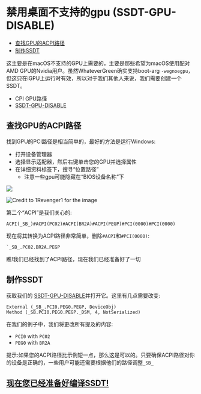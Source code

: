 # 禁用桌面不支持的gpu (SSDT-GPU-DISABLE)

* [查找GPU的ACPI路径](#查找gpu的acpi路径)
* [制作SSDT](#制作ssdt)

这主要是在macOS不支持的GPU上需要的，主要是那些希望为macOS使用配对AMD GPU的Nvidia用户。虽然WhateverGreen确实支持boot-arg `-wegnoegpu`，但这只在iGPU上运行时有效，所以对于我们其他人来说，我们需要创建一个SSDT。

* CPI GPU路径
* [SSDT-GPU-DISABLE](https://github.com/dortania/Getting-Started-With-ACPI/blob/master/extra-files/decompiled/SSDT-GPU-DISABLE.dsl.zip)

## 查找GPU的ACPI路径

找到GPU的PCI路径是相当简单的，最好的方法是运行Windows:

* 打开设备管理器
* 选择显示适配器，然后右键单击您的GPU并选择属性
* 在详细资料标签下，搜寻“位置路径”
  * 注意一些gpu可能隐藏在“BIOS设备名称”下

![](../images/Desktops/amd.png)

![Credit to 1Revenger1 for the image](../images/Desktops/nvidia.png)

第二个“ACPI”是我们关心的:

```
ACPI(_SB_)#ACPI(PC02)#ACPI(BR2A)#ACPI(PEGP)#PCI(0000)#PCI(0000)
```

现在将其转换为ACPI路径非常简单，删除`#ACPI`和`#PCI(0000)`:

```
`_SB_.PC02.BR2A.PEGP
```

瞧!我们已经找到了ACPI路径，现在我们已经准备好了一切

## 制作SSDT

获取我们的 [SSDT-GPU-DISABLE](https://github.com/dortania/Getting-Started-With-ACPI/blob/master/extra-files/decompiled/SSDT-GPU-DISABLE.dsl.zip)并打开它。这里有几点需要改变:

```
External (_SB_.PCI0.PEG0.PEGP, DeviceObj)
Method (_SB.PCI0.PEG0.PEGP._DSM, 4, NotSerialized)
```

在我们的例子中，我们将更改所有提及的内容:

* `PCI0` with `PC02`
* `PEG0` with `BR2A`

提示:如果您的ACPI路径比示例短一点，那么这是可以的。只要确保ACPI路径对你的设备是正确的，一些用户可能还需要根据他们的路径调整`_SB_`

## [现在您已经准备好编译SSDT!](/Manual/compile.md)
